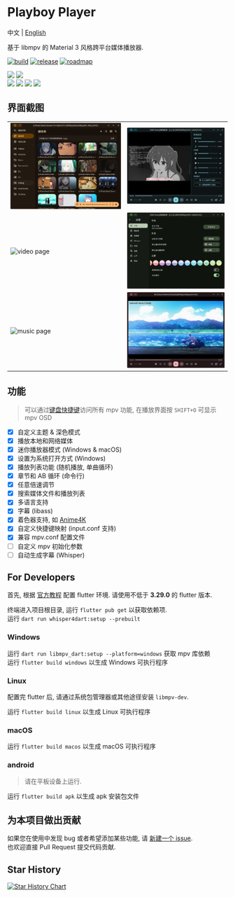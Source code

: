 # Playboy Player
中文 | [English](./README_en.md)  

基于 libmpv 的 Material 3 风格跨平台媒体播放器.

[![build](https://img.shields.io/github/actions/workflow/status/Playboy-Player/Playboy/build.yml?style=for-the-badge)](https://github.com/Playboy-Player/Playboy/actions) 
[![release](https://img.shields.io/badge/beta-2025.2-blue?style=for-the-badge)](https://github.com/Playboy-Player/Playboy/releases) [![roadmap](https://img.shields.io/badge/roadmap-grey?style=for-the-badge)](https://github.com/orgs/Playboy-Player/projects/3)

![](https://m3-markdown-badges.vercel.app/stars/7/2/Playboy-Player/Playboy)
![](https://m3-markdown-badges.vercel.app/issues/1/2/Playboy-Player/Playboy)  
![](https://ziadoua.github.io/m3-Markdown-Badges/badges/Windows/windows3.svg)
![](https://ziadoua.github.io/m3-Markdown-Badges/badges/Linux/linux3.svg)
![](https://ziadoua.github.io/m3-Markdown-Badges/badges/macOS/macos3.svg)
![](https://ziadoua.github.io/m3-Markdown-Badges/badges/Android/android3.svg)

## 界面截图

<table>
  <tr>
    <td>
      <img src='./screenshots/screenshot4.png' alt="playing">
    </td>
    <td>
      <img src='./screenshots/screenshot1.png' alt="playing dark">
    </td>
  </tr>
  <tr>
    <td>
      <img src='./screenshots/screenshot5.png' alt="video page">
    </td>
    <td>
      <img src='./screenshots/screenshot2.png' alt="video page dark">
    </td>
  </tr>
  <tr>
    <td>
      <img src='./screenshots/screenshot6.png' alt="music page">
    </td>
    <td>
      <img src='./screenshots/screenshot3.png' alt="music page dark">
    </td>
  </tr>
</table>

## 功能

> 可以通过[键盘快捷键](https://github.com/mpv-player/random-stuff/blob/master/key_bindings_chart/mpbindings.png)访问所有 mpv 功能, 在播放界面按 `SHIFT+O` 可显示 mpv OSD

- [x] 自定义主题 & 深色模式
- [x] 播放本地和网络媒体
- [x] 迷你播放器模式 (Windows & macOS)
- [x] 设置为系统打开方式 (Windows)
- [x] 播放列表功能 (随机播放, 单曲循环)
- [x] 章节和 AB 循环 (命令行)
- [x] 任意倍速调节
- [x] 搜索媒体文件和播放列表
- [x] 多语言支持
- [x] 字幕 (libass)
- [x] 着色器支持, 如 [Anime4K](https://github.com/bloc97/Anime4K)
- [x] 自定义快捷键映射 (input.conf 支持)
- [x] 兼容 mpv.conf 配置文件
- [ ] 自定义 mpv 初始化参数
- [ ] 自动生成字幕 (Whisper)

## For Developers

首先, 根据 [官方教程](https://docs.flutter.dev/get-started/install/) 配置 flutter 环境. 请使用不低于 **3.29.0** 的 flutter 版本.

终端进入项目根目录, 运行 `flutter pub get` 以获取依赖项.  
运行 `dart run whisper4dart:setup --prebuilt`

### Windows

运行 `dart run libmpv_dart:setup --platform=windows` 获取 mpv 库依赖  
运行 `flutter build windows` 以生成 Windows 可执行程序

### Linux

配置完 flutter 后, 请通过系统包管理器或其他途径安装 `libmpv-dev`.

运行 `flutter build linux` 以生成 Linux 可执行程序

### macOS

运行 `flutter build macos` 以生成 macOS 可执行程序  

### android

> 请在平板设备上运行.

运行 `flutter build apk` 以生成 apk 安装包文件

## 为本项目做出贡献

如果您在使用中发现 bug 或者希望添加某些功能, 请 [新建一个 issue](https://github.com/Playboy-Player/Playboy/issues/new).  
也欢迎直接 Pull Request 提交代码贡献.

## Star History

[![Star History Chart](https://api.star-history.com/svg?repos=Playboy-Player/Playboy&type=Date)](https://star-history.com/#Playboy-Player/Playboy&Date)